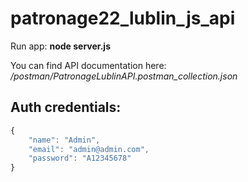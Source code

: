 # patronage22_lublin_js_api

Run app: **node server.js**

You can find API documentation here: */postman/PatronageLublinAPI.postman_collection.json*

## Auth credentials:
```js
{
    "name": "Admin",
    "email": "admin@admin.com",
    "password": "A12345678"
}
```
